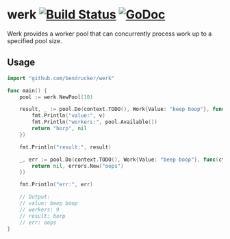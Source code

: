 # werk [![Build Status](https://travis-ci.org/bendrucker/werk.svg?branch=master)](https://travis-ci.org/bendrucker/werk) [![GoDoc](https://godoc.org/github.com/bendrucker/werk?status.svg)](https://godoc.org/github.com/bendrucker/werk)

Werk provides a worker pool that can concurrently process work up to a specified pool size.

## Usage

```go
import "github.com/bendrucker/werk"

func main() {
	pool := werk.NewPool(10)

	result, _ := pool.Do(context.TODO(), Work{Value: "beep boop"}, func(ctx context.Context, v interface{}) (interface{}, error) {
		fmt.Println("value:", v)
		fmt.Println("workers:", pool.Available())
		return "borp", nil
	})

	fmt.Println("result:", result)

	_, err := pool.Do(context.TODO(), Work{Value: "beep boop"}, func(ctx context.Context, v interface{}) (interface{}, error) {
		return nil, errors.New("oops")
	})

	fmt.Println("err:", err)

	// Output:
	// value: beep boop
	// workers: 9
	// result: borp
	// err: oops
}
```
